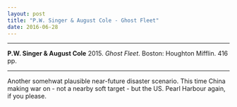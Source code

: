 ```yaml
---
layout: post
title: "P.W. Singer & August Cole - Ghost Fleet"
date: 2016-06-28
---
```


***
<b>P.W. Singer & August Cole</b> 2015. _Ghost Fleet_.  Boston: Houghton Mifflin. 416 pp.

***

Another somehwat plausible near-future disaster scenario.  This time China making war on - not a nearby soft target - but the US. Pearl Harbour again, if you please.      
